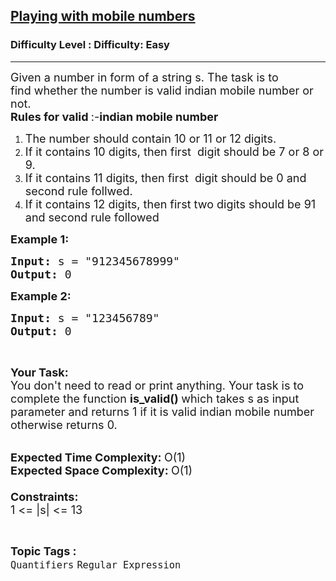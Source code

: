<h2><a href="https://www.geeksforgeeks.org/problems/playing-with-mobile-numbers0732/1?page=1&category=Regular%20Expression,Quantifiers&sortBy=submissions">Playing with mobile numbers</a></h2><h3>Difficulty Level : Difficulty: Easy</h3><hr><div class="problems_problem_content__Xm_eO"><p><span style="font-size:18px">Given a&nbsp;number in form of a string s. The task is to find&nbsp;whether the number is valid indian mobile number or not.<br>
<strong>Rules for valid&nbsp;</strong>:-<strong>indian&nbsp;mobile&nbsp;number</strong></span></p>

<ol>
	<li><span style="font-size:18px">The number should contain 10 or 11 or 12 digits.</span></li>
	<li><span style="font-size:18px">If it contains 10 digits, then&nbsp;first&nbsp;&nbsp;digit&nbsp;should be 7 or 8 or 9.</span></li>
	<li><span style="font-size:18px">If it contains 11 digits, then&nbsp;first&nbsp;&nbsp;digit&nbsp;should be 0 and second rule&nbsp;follwed.</span></li>
	<li><span style="font-size:18px">If it contains 12 digits, then first two digits should be 91 and second rule&nbsp;followed&nbsp;</span></li>
</ol>

<p><span style="font-size:18px"><strong>Example 1:</strong></span></p>

<pre><span style="font-size:18px"><strong>Input: </strong>s = "912345678999"
<strong>Output: </strong>0</span></pre>

<p><span style="font-size:18px"><strong>Example 2:</strong></span></p>

<pre><span style="font-size:18px"><strong>Input: </strong>s = "123456789"
<strong>Output: </strong>0</span>
</pre>

<p>&nbsp;</p>

<p><span style="font-size:18px"><strong>Your Task:</strong><br>
You don't need to read or print anything. Your task is to complete the function <strong>is_valid() </strong>which takes s as input parameter and returns 1 if it is valid&nbsp;indian mobile number otherwise returns 0.</span><br>
&nbsp;</p>

<p><span style="font-size:18px"><strong>Expected Time Complexity:&nbsp;</strong>O(1)<br>
<strong>Expected Space Complexity:&nbsp;</strong>O(1)<br>
<br>
<strong>Constraints:</strong><br>
1 &lt;= |s| &lt;= 13</span></p>
</div><br><p><span style=font-size:18px><strong>Topic Tags : </strong><br><code>Quantifiers</code>&nbsp;<code>Regular Expression</code>&nbsp;